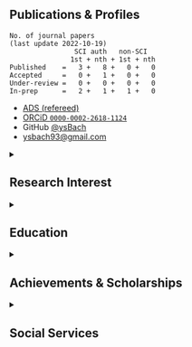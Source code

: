 ## Publications & Profiles

    No. of journal papers 
    (last update 2022-10-19)
                    SCI auth   non-SCI
                   1st + nth + 1st + nth
    Published    =   3 +   8 +   0 +   0 
    Accepted     =   0 +   1 +   0 +   0 
    Under-review =   0 +   0 +   0 +   0 
    In-prep      =   2 +   1 +   1 +   0 

  * [ADS (refereed)](https://ui.adsabs.harvard.edu/search/p_=0&q=author%3A%22bach%2C%20yoonsoo%20p.%22%20property%3Arefereed%20year%3A2000-&sort=date%20desc%2C%20bibcode%20desc)
  * [ORCiD ``0000-0002-2618-1124``](https://orcid.org/my-orcid?orcid=0000-0002-2618-1124)
  * GitHub [@ysBach](https://github.com/ysBach)
  * ysbach93@gmail.com

<details><summary><h2> Research Interest </h2></summary>
<p>

### Theory: 
* **Thermal** radiation, radiation pressures from airless bodies (Bach+ [2021 A&A](https://ui.adsabs.harvard.edu/abs/2021A%26A...654A.113B/abstract), [2017 AJ](https://ui.adsabs.harvard.edu/abs/2017AJ....154..202B/abstract))
* **DESTINY+ mission** related (3200 Phaethon).

### Observation
* Optical & near-IR **polarimetry**/photometry 
* Experience in **HAWAII infrared array**, as well as optical detectors
* Experience in accurate photometry (flat-field analyses, statistics, instrument parameter analyses, absolute/relative photometry of trailed objects, ...)
* Experience in detector parameter analysis (gain, readout noise, waveplate rotation, ...)

Bach+ [2019 JKAS: Toutatis optical phot](https://ui.adsabs.harvard.edu/abs/2019JKAS...52...71B/abstract);
Ishiguro+ [2017 AJ: Icarus optical pol](https://ui.adsabs.harvard.edu/abs/2017AJ....154..180I/abstract), [2022 MNRAS: 2005UD optical pol](https://ui.adsabs.harvard.edu/abs/2022MNRAS.509.4128I/abstract);
Geem+ [2022 MNRAS: ACO optical pol](https://ui.adsabs.harvard.edu/abs/2022A%26A...658A.158G/abstract), [2022 MNRAS: Phaethon optical pol](https://ui.adsabs.harvard.edu/abs/2022MNRAS.516L..53G/abstract);
Ito+ [2018 NatCo: Phaethon optical pol](https://ui.adsabs.harvard.edu/abs/2018NatCo...9.2486I/abstract);
Kuroda+ [2021 ApJL: Ryugu optical pol](https://ui.adsabs.harvard.edu/abs/2021ApJ...911L..24K/abstract);
Takahashi+ [2022 A&A: Earthshine NIR pol](https://ui.adsabs.harvard.edu/abs/2021A%26A...653A..99T/abstract)

In prep: Bach+ 2022 SAG (will be submitted in Oct); Bach+ 2023 PASP: effect of fringe in NIR; Bach+ 2023 MNRAS: NIR polarimetry science paper (observations finished, results almost fixed).

### Coding & Education
Scientific tool development & astronomical data reduction lectures in **python**.

* Significant contribution to SNU Astronomical Observation classes ([SNU_AOclass](https://github.com/ysBach/SNU_AOclass))
* See the 📌pinned repos below.

</p>
</details>

<details><summary><h2> Education </h2></summary>
<p>

  - 💞️ **PhD Student** in **Astronomy** 
    - Seoul Nat. Uni. (Korea)
    - expected to get degree in 2023 Fall - 2024
  - BSc in Physics (Cum Laude) at KAIST, Korea.
</p>
</details>

<details><summary><h2> Achievements & Scholarships </h2></summary>
<p>

  - **Outstanding Graduate Student** (2022)
    - From SNU Brain Korea 21, 4th stage, [Frontier Physics Division (FPD)](https://fpd.snu.ac.kr/)
    - Two students from FPD were selected based on recent research achievements
  - **The Presidential Science Scholarship** (2011-2015)
    - From [Korea Student Aid Foundation(KoSAF)](https://www.kosaf.go.kr/ko/main.do)
    - Fully funded tuition fees for 8 full semesters
    - Got excellent grade incentives ($ 2,500) for 6 semesters
    - Had an [interview](https://www.chosun.com/site/data/html_dir/2011/12/14/2011121401838.html) (Korean)
  - Excellency Award 
    - From [Korean Academy of S&T (KAST)](https://kast.or.kr/en/)
    - Being exemplary of KAST mentorship program 
    - supervisor: prof. Il-Tong Cheon 
    - Had an [interview](https://kast.tistory.com/14)(Korean)
  - The only perfect score in the qualifying exam (2018)
  - Silver medal in 3rd IOAA (2009), excellent answer sheet in the data analysis round
</p>
</details>



<details><summary><h2> Social Services </h2></summary>
<p>

  - Rep. of Korea **Army** (Expert Research Personnel) 2019 Feb - 2022 Feb @ SNU.
  - **Organizer** of Astronomy Open Events at SNU ([website](https://sites.google.com/view/oasnu))
    - **Leader** 2019 Apr - 2023 Feb
    - 5+ Lectures (some are on [Youtube](https://www.youtube.com/@oasnu); [2021a](https://youtu.be/3lsxpqYFyss), [2021b](https://youtu.be/7HpW5KGUg6I) and [2022](https://youtu.be/IjMUTPe1fvs))
  - **Korean National Team Leader** for international olympiads (2020 GeCAA, 2021 IOAA, 2022 IOAA)
  - **Graduate student president** of Astronomy major (fiscal year 2018 as vice president & 2020 as acting president)
  - **Vice president** of Daejeon city branch, voluntary teacher, **leader** of educational psychology committee at Bae-Na-Sa (the largest voluntary educational organization in Korea targetting minorities).
  - Dozens of lectures at Korean Astronomical Olympiad, Korea Academy of S&T(KAST) camps, SNU College of Natural Sciences camps, etc.
</p>
</details>




<!---
ysBach/ysBach is a ✨ special ✨ repository because its `README.md` (this file) appears on your GitHub profile.
You can click the Preview link to take a look at your changes.
--->

